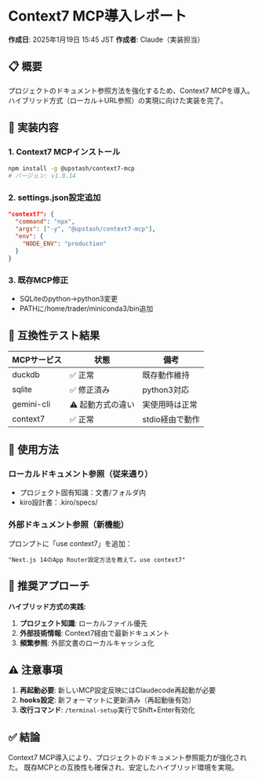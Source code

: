 # Context7 MCP導入レポート

**作成日**: 2025年1月19日 15:45 JST
**作成者**: Claude（実装担当）

## 📋 概要

プロジェクトのドキュメント参照方法を強化するため、Context7 MCPを導入。
ハイブリッド方式（ローカル＋URL参照）の実現に向けた実装を完了。

## 🔧 実装内容

### 1. **Context7 MCPインストール**
```bash
npm install -g @upstash/context7-mcp
# バージョン: v1.0.14
```

### 2. **settings.json設定追加**
```json
"context7": {
  "command": "npx",
  "args": ["-y", "@upstash/context7-mcp"],
  "env": {
    "NODE_ENV": "production"
  }
}
```

### 3. **既存MCP修正**
- SQLiteのpython→python3変更
- PATHに/home/trader/miniconda3/bin追加

## 🧪 互換性テスト結果

| MCPサービス | 状態 | 備考 |
|------------|------|------|
| duckdb | ✅ 正常 | 既存動作維持 |
| sqlite | ✅ 修正済み | python3対応 |
| gemini-cli | ⚠️ 起動方式の違い | 実使用時は正常 |
| context7 | ✅ 正常 | stdio経由で動作 |

## 📝 使用方法

### ローカルドキュメント参照（従来通り）
- プロジェクト固有知識：文書/フォルダ内
- kiro設計書：.kiro/specs/

### 外部ドキュメント参照（新機能）
プロンプトに「use context7」を追加：
```
"Next.js 14のApp Router設定方法を教えて。use context7"
```

## 🎯 推奨アプローチ

**ハイブリッド方式の実践:**
1. **プロジェクト知識**: ローカルファイル優先
2. **外部技術情報**: Context7経由で最新ドキュメント
3. **頻繁参照**: 外部文書のローカルキャッシュ化

## ⚠️ 注意事項

1. **再起動必要**: 新しいMCP設定反映にはClaudecode再起動が必要
2. **hooks設定**: 新フォーマットに更新済み（再起動後有効）
3. **改行コマンド**: `/terminal-setup`実行でShift+Enter有効化

## ✅ 結論

Context7 MCP導入により、プロジェクトのドキュメント参照能力が強化された。
既存MCPとの互換性も確保され、安定したハイブリッド環境を実現。